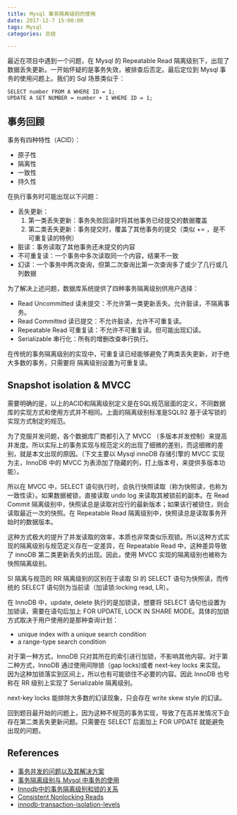 ```yaml
---
title: Mysql 事务隔离级别的使用
date: 2017-12-7 15:00:00
tags: Mysql
categories: 总结

---
```


最近在项目中遇到一个问题，在 Mysql 的 Repeatable Read 隔离级别下，出现了数据丢失更新。一开始怀疑的是事务失效，被排查后否定。最后定位到 Mysql 事务的使用问题上。我们的 Sql 场景类似于：

```
SELECT number FROM A WHERE ID = 1;
UPDATE A SET NUMBER = number + 1 WHERE ID = 1;
```

## 事务回顾

事务有四种特性（ACID）：

- 原子性
- 隔离性
- 一致性
- 持久性

在执行事务时可能出现以下问题：

- 丢失更新：
    1. 第一类丢失更新：事务失败回滚时将其他事务已经提交的数据覆盖
    2. 第二类丢失更新：事务提交时，覆盖了其他事务的提交（类似 += ，是不可重复读的特例）
- 脏读：事务读取了其他事务还未提交的内容
- 不可重复读：一个事务中多次读取同一个内容，结果不一致
- 幻读：一个事务中两次查询，但第二次查询比第一次查询多了或少了几行或几列数据

为了解决上述问题，数据库系统提供了四种事务隔离级别供用户选择：

- Read Uncommitted 读未提交：不允许第一类更新丢失。允许脏读，不隔离事务。
- Read Committed 读已提交：不允许脏读，允许不可重复读。
- Repeatable Read 可重复读：不允许不可重复读。但可能出现幻读。
- Serializable 串行化：所有的增删改查串行执行。

在传统的事务隔离级别的实现中，可重复读已经能够避免了两类丢失更新，对于绝大多数的事务，只需要将
隔离级别设置为可重复读。

## Snapshot isolation & MVCC

需要明确的是，以上的ACID和隔离级别定义是在SQL规范层面的定义，不同数据库的实现方式和使用方式并不相同。上面的隔离级别标准是SQL92 基于读写锁的实现方式制定的规范。

为了克服并发问题，各个数据库厂商都引入了 MVCC （多版本并发控制）来提高并发度。所以实际上的事务实现与规范定义的出现了细微的差别，而这细微的差别，就是本文出现的原因。（下文主要以 Mysql innoDB 存储引擎的 MVCC 实现为主，InnoDB 中的 MVCC 为表添加了隐藏的列，打上版本号，来提供多版本功能）。

所以在 MVCC 中，SELECT 语句执行时，会执行快照读取（称为快照读，也称为一致性读）。如果数据被锁，直接读取 undo log 来读取其被锁前的副本。在 Read Commit 隔离级别中，快照读总是读取对应行的最新版本；如果该行被锁住，则会读取最近一次的快照。在 Repeatable Read 隔离级别中，快照读总是读取事务开始时的数据版本。

这种方式极大的提升了并发读取的效率，本质也非常类似乐观锁。所以这种方式实现的隔离级别与规范定义存在一定差异，在 Repeatable Read 中，这种差异导致了 innoDB 第二类更新丢失的出现。因此，使用 MVCC 实现的隔离级别也被称为快照隔离级别。

SI 隔离与规范的 RR 隔离级别的区别在于读取 SI 的 SELECT 语句为快照读，而传统的 SELECT 语句则为当前读（加读锁:locking read, LR）。

在 InnoDB 中，update, delete 执行的是加锁读，想要将 SELECT 语句也设置为加锁读，需要在语句后加上 FOR UPDATE, LOCK IN SHARE MODE。具体的加锁方式取决于用户使用的是那种查询计划：

- unique index with a unique search condition
- a range-type search condition

对于第一种方式，InnoDB 只对其所在的索引进行加锁，不影响其他内容。对于第二种方式，InnoDB 通过使用间隙锁（gap locks)或者 next-key locks 来实现。因为这种加锁落实到区间上，所以也有可能锁住不必要的内容。因此 InnoDB 也号称在 RR 级别上实现了 Serializable 隔离级别。

next-key locks 能排除大多数的幻读现象，只会存在 write skew style 的幻读。

回到题目最开始的问题上，因为这种不规范的事务实现，导致了在高并发情况下会存在第二类丢失更新问题。只需要在 SELECT 后面加上 FOR UPDATE 就能避免出现的问题。

## References

- [事务并发的问题以及其解决方案](http://www.jianshu.com/p/71a79d838443)
- [事务隔离级别与 Mysql 中事务的使用](http://www.fanyilun.me/2015/12/29/%E4%BA%8B%E5%8A%A1%E7%9A%84%E9%9A%94%E7%A6%BB%E7%BA%A7%E5%88%AB%E4%BB%A5%E5%8F%8AMysql%E4%BA%8B%E5%8A%A1%E7%9A%84%E4%BD%BF%E7%94%A8/)
- [Innodb中的事务隔离级别和锁的关系](https://tech.meituan.com/innodb-lock.html)
- [Consistent Nonlocking Reads](https://dev.mysql.com/doc/refman/5.6/en/innodb-consistent-read.html)
- [innodb-transaction-isolation-levels](https://dev.mysql.com/doc/refman/5.6/en/innodb-transaction-isolation-levels.html)